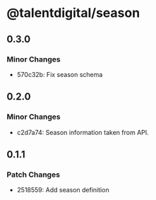 # @talentdigital/season

## 0.3.0

### Minor Changes

- 570c32b: Fix season schema

## 0.2.0

### Minor Changes

- c2d7a74: Season information taken from API.

## 0.1.1

### Patch Changes

- 2518559: Add season definition
